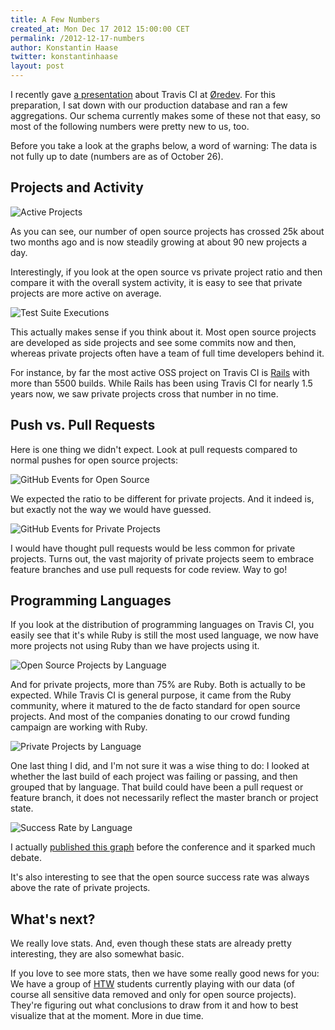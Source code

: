 ```yaml
---
title: A Few Numbers
created_at: Mon Dec 17 2012 15:00:00 CET
permalink: /2012-12-17-numbers
author: Konstantin Haase
twitter: konstantinhaase
layout: post
---
```


I recently gave [a presentation](https://speakerdeck.com/rkh/travis-ci) about Travis CI at [Øredev](http://oredev.org/). For this preparation, I sat down with our production database and ran a few aggregations. Our schema currently makes some of these not that easy, so most of the following numbers were pretty new to us, too.

Before you take a look at the graphs below, a word of warning: The data is not fully up to date (numbers are as of October 26).

## Projects and Activity

![Active Projects](/images/stats.001.png)

As you can see, our number of open source projects has crossed 25k about two months ago and is now steadily growing at about 90 new projects a day.

Interestingly, if you look at the open source vs private project ratio and then compare it with the overall system activity, it is easy to see that private projects are more active on average.

![Test Suite Executions](/images/stats.002.png)

This actually makes sense if you think about it. Most open source projects are developed as side projects and see some commits now and then, whereas private projects often have a team of full time developers behind it.

For instance, by far the most active OSS project on Travis CI is [Rails](https://travis-ci.org/rails/rails) with more than 5500 builds. While Rails has been using Travis CI for nearly 1.5 years now, we saw private projects cross that number in no time.

## Push vs. Pull Requests

Here is one thing we didn't expect. Look at pull requests compared to normal pushes for open source projects:

![GitHub Events for Open Source](/images/stats.006.png)

We expected the ratio to be different for private projects. And it indeed is, but exactly not the way we would have guessed.

![GitHub Events for Private Projects](/images/stats.007.png)

I would have thought pull requests would be less common for private projects. Turns out, the vast majority of private projects seem to embrace feature branches and use pull requests for code review. Way to go!

## Programming Languages

If you look at the distribution of programming languages on Travis CI, you easily see that it's while Ruby is still the most used language, we now have more projects not using Ruby than we have projects using it.

![Open Source Projects by Language](/images/stats.003.png)

And for private projects, more than 75% are Ruby. Both is actually to be expected. While Travis CI is general purpose, it came from the Ruby community, where it matured to the de facto standard for open source projects. And most of the companies donating to our crowd funding campaign are working with Ruby.

![Private Projects by Language](/images/stats.004.png)

One last thing I did, and I'm not sure it was a wise thing to do: I looked at whether the last build of each project was failing or passing, and then grouped that by language. That build could have been a pull request or feature branch, it does not necessarily reflect the master branch or project state.

![Success Rate by Language](/images/stats.005.png)

I actually [published this graph](https://twitter.com/konstantinhaase/status/263235120151027712) before the conference and it sparked much debate.

It's also interesting to see that the open source success rate was always above the rate of private projects.

## What's next?

We really love stats. And, even though these stats are already pretty interesting, they are also somewhat basic.

If you love to see more stats, then we have some really good news for you: We have a group of [HTW](http://www.htw-berlin.de/) students currently playing with our data (of course all sensitive data removed and only for open source projects). They're figuring out what conclusions to draw from it and how to best visualize that at the moment. More in due time.
